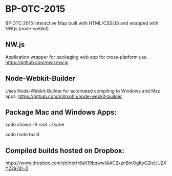 BP-OTC-2015
====
BP OTC 2015 Interactive Map built with HTML/CSS/JS and wrapped with NW.js (node-webkit)


NW.js
----
Application wrapper for packaging web app for cross-platform use.
https://github.com/nwjs/nw.js


Node-Webkit-Builder
----
Uses Node-Webkit-Builder for automated compiling to Windows and Mac apps.
https://github.com/mllrsohn/node-webkit-builder


Package Mac and Windows Apps:
----
sudo chown -R root ~/.wine

sudo node build


Compiled builds hosted on Dropbox:
----
https://www.dropbox.com/sh/nbrfr6alt19bqww/AAC2xznBmOgKyG2IeUUZXY22a?dl=0